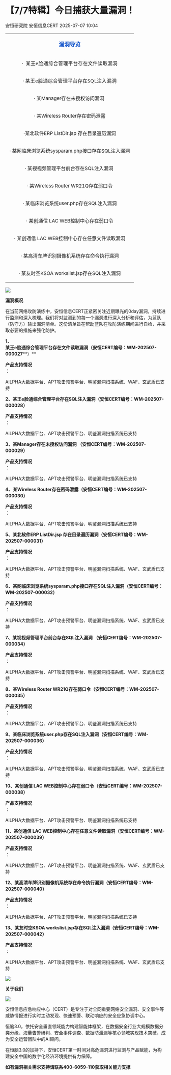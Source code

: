 #  【7/7特辑】今日捕获大量漏洞！  
安恒研究院  安恒信息CERT   2025-07-07 10:04  
  
<table><tbody><tr style="-webkit-tap-highlight-color:transparent;"><td colspan="2" data-colwidth="100.0000%" width="100.0000%" style="-webkit-tap-highlight-color:transparent;word-break:break-all;hyphens:auto;border-width:0px 0px 2px;border-color:#3e3e3e #3e3e3e #0d50c7;"><section style="-webkit-tap-highlight-color:transparent;margin:5px 0px;"><section style="-webkit-tap-highlight-color:transparent;margin-top:0px;margin-right:0px;margin-bottom:unset;margin-left:0px;padding:0px 5px;text-align:center;font-size:17px;color:rgb(13, 80, 201);box-sizing:border-box;"><p style="-webkit-tap-highlight-color:transparent;"><strong style="-webkit-tap-highlight-color:transparent;"><span leaf="">漏洞导览</span></strong></p></section></section></td></tr><tr style="-webkit-tap-highlight-color:transparent;"><td colspan="2" style="-webkit-tap-highlight-color:transparent;word-break:break-all;hyphens:auto;border-right-width:0px;border-left-width:0px;border-top-color:#a0a0a0;border-bottom-color:#a0a0a0;"><section style="-webkit-tap-highlight-color:transparent;margin:5px 0px;"><section style="-webkit-tap-highlight-color:transparent;margin-top:0px;margin-right:0px;margin-bottom:unset;margin-left:0px;padding:0px 5px;text-align:left;font-size:14px;box-sizing:border-box;"><p style="-webkit-tap-highlight-color:transparent;text-align:center;"><span style="-webkit-tap-highlight-color:transparent;font-size:15px;"><span leaf="">·  </span><span style="font-family:&#34;PingFang SC&#34;, system-ui, -apple-system, &#34;system-ui&#34;, &#34;Helvetica Neue&#34;, &#34;Hiragino Sans GB&#34;, &#34;Microsoft YaHei UI&#34;, &#34;Microsoft YaHei&#34;, Arial, sans-serif;font-size:15px;letter-spacing:0.544px;text-align:center;"><span leaf="">某王e脸通综合管理平台存在文件读取漏洞</span></span></span></p></section></section></td></tr><tr style="-webkit-tap-highlight-color:transparent;"><td colspan="2" style="-webkit-tap-highlight-color:transparent;word-break:break-all;hyphens:auto;border-right-width:0px;border-left-width:0px;border-top-color:#a0a0a0;border-bottom-color:#a0a0a0;"><section style="-webkit-tap-highlight-color:transparent;margin:5px 0px;"><section style="-webkit-tap-highlight-color:transparent;margin-top:0px;margin-right:0px;margin-bottom:unset;margin-left:0px;padding:0px 5px;text-align:left;font-size:14px;box-sizing:border-box;"><p style="-webkit-tap-highlight-color:transparent;text-align:center;"><span style="-webkit-tap-highlight-color:transparent;font-size:15px;"><span leaf="">· </span><span style="font-family:&#34;PingFang SC&#34;, system-ui, -apple-system, &#34;system-ui&#34;, &#34;Helvetica Neue&#34;, &#34;Hiragino Sans GB&#34;, &#34;Microsoft YaHei UI&#34;, &#34;Microsoft YaHei&#34;, Arial, sans-serif;font-size:15px;letter-spacing:0.544px;text-align:center;"><span leaf="">某王e脸通综合管理平台存在SQL注入漏洞</span></span></span></p></section></section></td></tr><tr><td colspan="2" style="-webkit-tap-highlight-color:transparent;word-break:break-all;hyphens:auto;border-right-width:0px;border-left-width:0px;border-top-color:#a0a0a0;border-bottom-color:#a0a0a0;"><section style="-webkit-tap-highlight-color:transparent;margin:5px 0px;"><section style="-webkit-tap-highlight-color:transparent;margin-top:0px;margin-right:0px;margin-bottom:unset;margin-left:0px;padding:0px 5px;text-align:left;font-size:14px;box-sizing:border-box;"><p style="-webkit-tap-highlight-color:transparent;text-align:center;"><span style="-webkit-tap-highlight-color:transparent;font-size:15px;"><span leaf="">· 某Manager存在未授权访问漏洞 </span></span></p></section></section></td></tr><tr><td colspan="2" style="-webkit-tap-highlight-color:transparent;word-break:break-all;hyphens:auto;border-right-width:0px;border-left-width:0px;border-top-color:#a0a0a0;border-bottom-color:#a0a0a0;"><section style="-webkit-tap-highlight-color:transparent;margin:5px 0px;"><section style="-webkit-tap-highlight-color:transparent;margin-top:0px;margin-right:0px;margin-bottom:unset;margin-left:0px;padding:0px 5px;text-align:left;font-size:14px;box-sizing:border-box;"><p style="-webkit-tap-highlight-color:transparent;text-align:center;"><span style="-webkit-tap-highlight-color:transparent;font-size:15px;"><span leaf="">· 某Wireless Router存在密码泄露</span></span></p></section></section></td></tr><tr><td colspan="2" style="-webkit-tap-highlight-color:transparent;word-break:break-all;hyphens:auto;border-right-width:0px;border-left-width:0px;border-top-color:#a0a0a0;border-bottom-color:#a0a0a0;"><section style="-webkit-tap-highlight-color:transparent;margin:5px 0px;"><section style="-webkit-tap-highlight-color:transparent;margin-top:0px;margin-right:0px;margin-bottom:unset;margin-left:0px;padding:0px 5px;text-align:left;font-size:14px;box-sizing:border-box;"><p style="-webkit-tap-highlight-color:transparent;text-align:center;"><span style="-webkit-tap-highlight-color:transparent;font-size:15px;"><span leaf="">·某北软件ERP ListDir.jsp 存在目录遍历漏洞</span></span></p></section></section></td></tr><tr><td colspan="2" style="-webkit-tap-highlight-color:transparent;word-break:break-all;hyphens:auto;border-right-width:0px;border-left-width:0px;border-top-color:#a0a0a0;border-bottom-color:#a0a0a0;"><section style="-webkit-tap-highlight-color:transparent;margin:5px 0px;"><section style="-webkit-tap-highlight-color:transparent;margin-top:0px;margin-right:0px;margin-bottom:unset;margin-left:0px;padding:0px 5px;text-align:left;font-size:14px;box-sizing:border-box;"><p style="-webkit-tap-highlight-color:transparent;text-align:center;"><span style="-webkit-tap-highlight-color:transparent;font-size:15px;"><span leaf="">· 某网临床浏览系统sysparam.php接口存在SQL注入漏洞</span></span></p></section></section></td></tr><tr><td colspan="2" style="-webkit-tap-highlight-color:transparent;word-break:break-all;hyphens:auto;border-right-width:0px;border-left-width:0px;border-top-color:#a0a0a0;border-bottom-color:#a0a0a0;"><section style="-webkit-tap-highlight-color:transparent;margin:5px 0px;"><section style="-webkit-tap-highlight-color:transparent;margin-top:0px;margin-right:0px;margin-bottom:unset;margin-left:0px;padding:0px 5px;text-align:left;font-size:14px;box-sizing:border-box;"><p style="-webkit-tap-highlight-color:transparent;text-align:center;"><span style="-webkit-tap-highlight-color:transparent;font-size:15px;"><span leaf="">· 某视视频管理平台前台存在SQL注入漏洞 </span></span></p></section></section></td></tr><tr><td colspan="2" style="-webkit-tap-highlight-color:transparent;word-break:break-all;hyphens:auto;border-right-width:0px;border-left-width:0px;border-top-color:#a0a0a0;border-bottom-color:#a0a0a0;"><section style="-webkit-tap-highlight-color:transparent;margin:5px 0px;"><section style="-webkit-tap-highlight-color:transparent;margin-top:0px;margin-right:0px;margin-bottom:unset;margin-left:0px;padding:0px 5px;text-align:left;font-size:14px;box-sizing:border-box;"><p style="-webkit-tap-highlight-color:transparent;text-align:center;"><span style="-webkit-tap-highlight-color:transparent;font-size:15px;"><span leaf="">· 某Wireless Router WR21Q存在弱口令</span></span></p></section></section></td></tr><tr><td colspan="2" style="-webkit-tap-highlight-color:transparent;word-break:break-all;hyphens:auto;border-right-width:0px;border-left-width:0px;border-top-color:#a0a0a0;border-bottom-color:#a0a0a0;"><section style="-webkit-tap-highlight-color:transparent;margin:5px 0px;"><section style="-webkit-tap-highlight-color:transparent;margin-top:0px;margin-right:0px;margin-bottom:unset;margin-left:0px;padding:0px 5px;text-align:left;font-size:14px;box-sizing:border-box;"><p style="-webkit-tap-highlight-color:transparent;text-align:center;"><span style="-webkit-tap-highlight-color:transparent;font-size:15px;"><span leaf="">· 某临床浏览系统user.php存在SQL注入漏洞</span></span></p></section></section></td></tr><tr><td colspan="2" style="-webkit-tap-highlight-color:transparent;word-break:break-all;hyphens:auto;border-right-width:0px;border-left-width:0px;border-top-color:#a0a0a0;border-bottom-color:#a0a0a0;"><section style="-webkit-tap-highlight-color:transparent;margin:5px 0px;"><section style="-webkit-tap-highlight-color:transparent;margin-top:0px;margin-right:0px;margin-bottom:unset;margin-left:0px;padding:0px 5px;text-align:left;font-size:14px;box-sizing:border-box;"><p style="-webkit-tap-highlight-color:transparent;text-align:center;"><span style="-webkit-tap-highlight-color:transparent;font-size:15px;"><span leaf="">· 某创通信 LAC WEB控制中心存在弱口令</span></span></p></section></section></td></tr><tr><td colspan="2" style="-webkit-tap-highlight-color:transparent;word-break:break-all;hyphens:auto;border-right-width:0px;border-left-width:0px;border-top-color:#a0a0a0;border-bottom-color:#a0a0a0;"><section style="-webkit-tap-highlight-color:transparent;margin:5px 0px;"><section style="-webkit-tap-highlight-color:transparent;margin-top:0px;margin-right:0px;margin-bottom:unset;margin-left:0px;padding:0px 5px;text-align:left;font-size:14px;box-sizing:border-box;"><p style="-webkit-tap-highlight-color:transparent;text-align:center;"><span style="-webkit-tap-highlight-color:transparent;font-size:15px;"><span leaf="">· 某创通信 LAC WEB控制中心存在任意文件读取漏洞</span></span></p></section></section></td></tr><tr style="-webkit-tap-highlight-color:transparent;"><td colspan="2" style="-webkit-tap-highlight-color:transparent;word-break:break-all;hyphens:auto;border-right-width:0px;border-left-width:0px;border-top-color:#a0a0a0;border-bottom-color:#a0a0a0;"><section style="-webkit-tap-highlight-color:transparent;margin:5px 0px;"><section style="-webkit-tap-highlight-color:transparent;margin-top:0px;margin-right:0px;margin-bottom:unset;margin-left:0px;padding:0px 5px;text-align:left;font-size:14px;box-sizing:border-box;"><p style="-webkit-tap-highlight-color:transparent;text-align:center;"><span style="-webkit-tap-highlight-color:transparent;font-size:15px;"><span leaf="">· 某高清车牌识别摄像机系统存在命令执行漏洞</span></span></p></section></section></td></tr><tr style="-webkit-tap-highlight-color:transparent;"><td colspan="2" style="-webkit-tap-highlight-color:transparent;word-break:break-all;hyphens:auto;border-right-width:0px;border-left-width:0px;border-top-color:#a0a0a0;border-bottom-color:#a0a0a0;"><section style="-webkit-tap-highlight-color:transparent;margin:5px 0px;"><section style="-webkit-tap-highlight-color:transparent;margin-top:0px;margin-right:0px;margin-bottom:unset;margin-left:0px;padding:0px 5px;text-align:left;font-size:14px;box-sizing:border-box;"><p style="-webkit-tap-highlight-color:transparent;text-align:center;"><span style="-webkit-tap-highlight-color:transparent;font-size:15px;"><span leaf="">· 某友时空KSOA workslist.jsp存在SQL注入漏洞</span></span></p></section></section></td></tr></tbody></table>  
  
![](https://mmbiz.qpic.cn/mmbiz_jpg/JAzzLj4nXeuWiatf8UKibcCacJte7CCB7UHOzVxJrciaG4WcE9MicjjwxuZ8LWenpIYh7XNqjN9KHfZMW2lE9qtpAg/640?wx_fmt=jpeg&from=appmsg "")  
  
  
**漏洞概况**  
  
  
在当前网络攻防演练中，安恒信息CERT正紧密关注近期曝光的0day漏洞，持续进行监测和深入梳理。我们将对监测到的每一个漏洞进行深入分析和评估，为蓝队（防守方）输出漏洞清单。这份清单旨在帮助蓝队在攻防演练期间进行自检，并采取必要的措施来强化防护。  
  
**1、**  
**某王e脸通综合管理平台存在文件读取漏洞（安恒CERT编号：WM-202507-000027****）**  
  
**产品支持情况**  
：  
  
AiLPHA大数据平台、APT攻击预警平台、明鉴漏洞扫描系统、WAF、玄武盾已支持  
  
**2、某王e脸通综合管理平台存在SQL注入漏洞（安恒CERT编号：WM-202507-000028）**  
  
**产品支持情况**  
：  
  
AiLPHA大数据平台、APT攻击预警平台、明鉴漏洞扫描系统已支持  
  
**3、某Manager存在未授权访问漏洞 （安恒CERT编号：WM-202507-000029）**  
  
**产品支持情况**  
：  
  
AiLPHA大数据平台、APT攻击预警平台、明鉴漏洞扫描系统已支持  
  
**4、某Wireless Router存在密码泄露（安恒CERT编号：WM-202507-000030）**  
  
**产品支持情况**  
：  
  
AiLPHA大数据平台、APT攻击预警平台、明鉴漏洞扫描系统已支持  
  
**5、某北软件ERP ListDir.jsp 存在目录遍历漏洞（安恒CERT编号：WM-202507-000031）**  
  
**产品支持情况**  
：  
  
AiLPHA大数据平台、APT攻击预警平台、明鉴漏洞扫描系统、WAF、玄武盾已支持  
  
**6、某网临床浏览系统sysparam.php接口存在SQL注入漏洞（安恒CERT编号：WM-202507-000032）**  
  
**产品支持情况**  
：  
  
AiLPHA大数据平台、APT攻击预警平台、明鉴漏洞扫描系统、WAF、玄武盾已支持  
  
**7、某视视频管理平台前台存在SQL注入漏洞 （安恒CERT编号：WM-202507-000034）**  
  
**产品支持情况**  
：  
  
AiLPHA大数据平台、APT攻击预警平台、明鉴漏洞扫描系统、WAF、玄武盾已支持  
  
**8、某Wireless Router WR21Q存在弱口令（安恒CERT编号：WM-202507-000035）**  
  
**产品支持情况**  
：  
  
AiLPHA大数据平台、APT攻击预警平台、明鉴漏洞扫描系统已支持  
  
**9、某临床浏览系统user.php存在SQL注入漏洞（安恒CERT编号：WM-202507-000036）**  
  
**产品支持情况**  
：  
  
AiLPHA大数据平台、APT攻击预警平台、明鉴漏洞扫描系统、WAF、玄武盾已支持  
  
**10、某创通信 LAC WEB控制中心存在弱口令（安恒CERT编号：WM-202507-000038）**  
  
**产品支持情况**  
：  
  
AiLPHA大数据平台、APT攻击预警平台、明鉴漏洞扫描系统已支持  
  
**11、某创通信 LAC WEB控制中心存在任意文件读取漏洞（安恒CERT编号：WM-202507-000039）**  
  
**产品支持情况**  
：  
  
AiLPHA大数据平台、APT攻击预警平台、明鉴漏洞扫描系统、WAF、玄武盾已支持  
  
**12、某高清车牌识别摄像机系统存在命令执行漏洞（安恒CERT编号：WM-202507-000040）**  
  
**产品支持情况**  
：  
  
AiLPHA大数据平台、APT攻击预警平台、明鉴漏洞扫描系统已支持  
  
**13、某友时空KSOA workslist.jsp存在SQL注入漏洞（安恒CERT编号：WM-202507-000042）**  
  
**产品支持情况**  
：  
  
AiLPHA大数据平台、APT攻击预警平台、明鉴漏洞扫描系统、WAF、玄武盾已支持  
  
![](https://mmbiz.qpic.cn/mmbiz_png/JAzzLj4nXeuWiatf8UKibcCacJte7CCB7UyKrVPicRRZ7biau6eJ57oDhOwPJaBlKvUULFq2B5DiaGtakxu0sRkbzyg/640?wx_fmt=png&from=appmsg "")  
  
**关于我们**  
  
![](https://mmbiz.qpic.cn/mmbiz_png/JAzzLj4nXeuWiatf8UKibcCacJte7CCB7UyKrVPicRRZ7biau6eJ57oDhOwPJaBlKvUULFq2B5DiaGtakxu0sRkbzyg/640?wx_fmt=png&from=appmsg "")  
  
  
安恒信息应急响应中心（CERT）是专注于对全网重要网络安全漏洞、安全事件等威胁情报进行实时主动发现、快速预警、联动响应的安全应急协调中心。  
  
恒脑3.0，依托安全垂直领域能力构建智能体框架，在数据安全行业大规模数据分类分级、海量告警研判、安全事件调查、数据防泄漏等核心领域实现技术突破，成为安全运营团队中的AI顾问。  
  
在恒脑3.0的加持下，安恒CERT第一时间对高危漏洞进行监测与产品赋能，为构建安全中国的数字化经济环境提供有力保障。  
  
**如有漏洞相关需求支持请联系400-6059-110获取相关能力支撑**  
  
